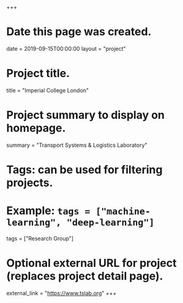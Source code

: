 +++
# Date this page was created.
date = 2019-09-15T00:00:00
layout = "project"

# Project title.
title = "Imperial College London"

# Project summary to display on homepage.
summary = "Transport Systems & Logistics Laboratory"

# Tags: can be used for filtering projects.
# Example: `tags = ["machine-learning", "deep-learning"]`
tags = ["Research Group"]

# Optional external URL for project (replaces project detail page).
external_link = "https://www.tslab.org"
+++

